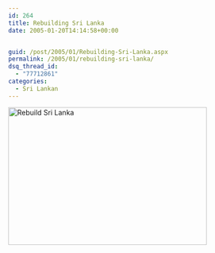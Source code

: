```yaml
---
id: 264
title: Rebuilding Sri Lanka
date: 2005-01-20T14:14:58+00:00


guid: /post/2005/01/Rebuilding-Sri-Lanka.aspx
permalink: /2005/01/rebuilding-sri-lanka/
dsq_thread_id:
  - "77712861"
categories:
  - Sri Lankan
---
```

<img height="277" alt="Rebuild Sri Lanka" src="http://www.merill.net/wp-content/uploads/contentbinary/cartoonl.gif" width="400" border="0" />